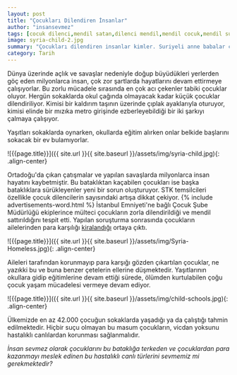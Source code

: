 ```yaml
---
layout: post
title: "Çocukları Dilendiren İnsanlar"
author: "insansevmez"
tags: [cocuk dilenci,mendil satan,dilenci mendil,mendil cocuk,mendil suriye,dilenci cetesi,multeci cocuklar,cocuk kiralık,suriyeli cocuk,suriye dilenci,toplumsal sorunlar]
image: syria-child-2.jpg
summary: "Çocukları dilendiren insanlar kimler. Suriyeli anne babalar çocuklarını dilendiriyor. Dilenci çetelerine düşen suriyeli çocuklar"
category: Tarih
---
```


Dünya üzerinde açlık ve savaşlar nedeniyle doğup büyüdükleri yerlerden göç eden milyonlarca insan, çok zor şartlarda hayatlarını devam ettirmeye çalışıyorlar. Bu zorlu mücadele sırasında en çok acı çekenler tabiki çocuklar oluyor. Hergün sokaklarda okul çağında olmayacak kadar küçük çocuklar dilendiriliyor. Kimisi bir kaldırım taşının üzerinde çıplak ayaklarıyla oturuyor, kimisi elinde bir mızıka metro girişinde ezberleyebildiği bir iki şarkıyı çalmaya çalışıyor.

Yaşıtları sokaklarda oynarken, okullarda eğitim alırken onlar belkide başlarını sokacak bir ev bulamıyorlar.

![{{page.title}}]({{ site.url }}{{ site.baseurl }}/assets/img/syria-child.jpg){: .align-center}

Ortadoğu'da çıkan çatışmalar ve yapılan savaşlarda milyonlarca insan hayatını kaybetmiştir. Bu bataklıktan kaçabilen çocukları ise başka bataklıklara sürükleyenler yeni bir sorun oluşturuyor. STK temsilcileri özellikle çocuk dilencilerin sayısındaki artışa dikkat çekiyor. {% include advertisements-word.html %} İstanbul Emniyeti'ne bağlı Çocuk Şube Müdürlüğü ekiplerince mülteci çocukların zorla dilendirildiği ve mendil sattırıldığını tespit etti. Yapılan soruşturma sonrasında çocukların ailelerinden para karşılığı [kiralandığı](http://www.sozcu.com.tr/2017/gundem/suriyeli-dilenci-cocuklarin-arkasindan-dram-cikti-2006758/) ortaya çıktı. 

![{{page.title}}]({{ site.url }}{{ site.baseurl }}/assets/img/Syria-Homeless.jpg){: .align-center}

Aileleri tarafından korunmayıp para karşığı gözden çıkartılan çocuklar, ne yazıkki bu ve buna benzer çetelerin ellerine düşmektedir. Yaşıtlarının okullara gidip eğitimlerine devam ettiği sürede, ölümden kurtulabilen çoğu çocuk yaşam mücadelesi vermeye devam ediyor. 

![{{page.title}}]({{ site.url }}{{ site.baseurl }}/assets/img/child-schools.jpg){: .align-center}

Ülkemizde en az 42.000 çocuğun sokaklarda yaşadığı ya da çalıştığı tahmin edilmektedir. Hiçbir suçu olmayan bu masum çocukların, vicdan yoksunu hastalıklı canlılardan korunması sağlanmalıdır.

*İnsan sevmez olarak çocuklarını bu bataklığa terkeden ve çocuklardan para kazanmayı meslek edinen bu hastalıklı canlı türlerini sevmemiz mi gerekmektedir?*   